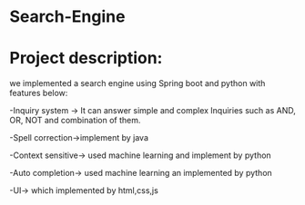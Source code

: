 # Search-Engine

# Project description: 

we implemented a search engine using Spring boot and python with features below:

-Inquiry system -> It can answer simple and complex Inquiries such as AND, OR, NOT and combination of them. 

-Spell correction->implement by java 

-Context sensitive-> used machine learning and implement by python

-Auto completion-> used machine learning an implemented by python 

-UI-> which implemented by html,css,js  

